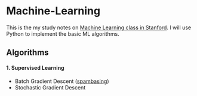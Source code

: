# Machine-Learning

This is the my study notes on [Machine Learning class in Stanford](http://cs229.stanford.edu/). I will use Python to implement the basic ML algorithms.

## Algorithms

#### 1. Supervised Learning
* Batch Gradient Descent ([spambasing](./data/spamebase/spambase.DOCUMENTATION))
* Stochastic Gradient Descent

